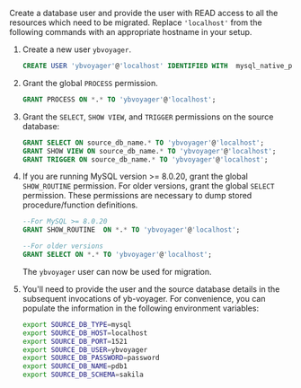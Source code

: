 
Create a database user and provide the user with READ access to all the resources which need to be migrated. Replace `'localhost'` from the following commands with an appropriate hostname in your setup.

1. Create a new user `ybvoyager`.

   ```sql
   CREATE USER 'ybvoyager'@'localhost' IDENTIFIED WITH  mysql_native_password BY 'Password#123';
   ```

1. Grant the global `PROCESS` permission.

   ```sql
   GRANT PROCESS ON *.* TO 'ybvoyager'@'localhost';
   ```

1. Grant the `SELECT`, `SHOW VIEW`, and `TRIGGER` permissions on the source database:

   ```sql
   GRANT SELECT ON source_db_name.* TO 'ybvoyager'@'localhost';
   GRANT SHOW VIEW ON source_db_name.* TO 'ybvoyager'@'localhost';
   GRANT TRIGGER ON source_db_name.* TO 'ybvoyager'@'localhost';
   ```

1. If you are running MySQL version >= 8.0.20, grant the global `SHOW_ROUTINE` permission. For older versions, grant the global `SELECT` permission. These permissions are necessary to dump stored procedure/function definitions.

   ```sql
   --For MySQL >= 8.0.20
   GRANT SHOW_ROUTINE  ON *.* TO 'ybvoyager'@'localhost';
   ```

   ```sql
   --For older versions
   GRANT SELECT ON *.* TO 'ybvoyager'@'localhost';
   ```

   The `ybvoyager` user can now be used for migration.

1. You'll need to provide the user and the source database details in the subsequent invocations of yb-voyager. For convenience, you can populate the information in the following environment variables:

   ```sh
   export SOURCE_DB_TYPE=mysql
   export SOURCE_DB_HOST=localhost
   export SOURCE_DB_PORT=1521
   export SOURCE_DB_USER=ybvoyager
   export SOURCE_DB_PASSWORD=password
   export SOURCE_DB_NAME=pdb1
   export SOURCE_DB_SCHEMA=sakila
   ```
